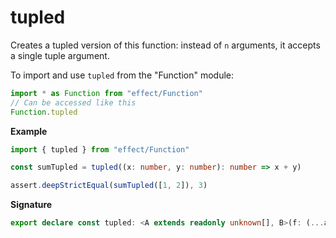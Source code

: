 # tupled

Creates a tupled version of this function: instead of `n` arguments, it accepts a single tuple argument.

To import and use `tupled` from the "Function" module:

```ts
import * as Function from "effect/Function"
// Can be accessed like this
Function.tupled
```

**Example**

```ts
import { tupled } from "effect/Function"

const sumTupled = tupled((x: number, y: number): number => x + y)

assert.deepStrictEqual(sumTupled([1, 2]), 3)
```

**Signature**

```ts
export declare const tupled: <A extends readonly unknown[], B>(f: (...a: A) => B) => (a: A) => B
```
